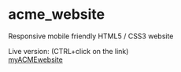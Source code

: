 # acme_website
Responsive mobile friendly HTML5 / CSS3 website  
  
Live version: (CTRL+click on the link)  
<a href="https://emurillojr.github.io/acme_website/" target="_blank">myACMEwebsite</a>
